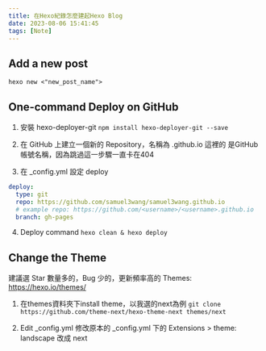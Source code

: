 ```yaml
---
title: 在Hexo紀錄怎麼建起Hexo Blog
date: 2023-08-06 15:41:45
tags: [Note]
---
```


## Add a new post
`hexo new <"new_post_name">`

## One-command Deploy on GitHub
1. 安裝 hexo-deployer-git
`npm install hexo-deployer-git --save`

2. 在 GitHub 上建立一個新的 Repository，名稱為 <username>.github.io
這裡的 <username> 是GitHub帳號名稱，因為跳過這一步驟一直卡在404

3. 在 _config.yml 設定 deploy
```yaml
deploy:
  type: git
  repo: https://github.com/samuel3wang/samuel3wang.github.io
  # example repo: https://github.com/<username>/<username>.github.io
  branch: gh-pages
```

4. Deploy command
`hexo clean & hexo deploy`

## Change the Theme
建議選 Star 數量多的，Bug 少的，更新頻率高的
Themes: https://hexo.io/themes/

1. 在themes資料夾下install theme，以我選的next為例
`git clone https://github.com/theme-next/hexo-theme-next themes/next`

2. Edit _config.yml
修改原本的 _config.yml 下的 Extensions > theme: landscape 改成 next
